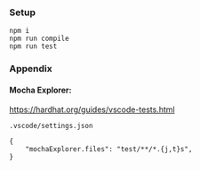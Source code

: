 ### Setup
```
npm i
npm run compile
npm run test
```


### Appendix
#### Mocha Explorer:
https://hardhat.org/guides/vscode-tests.html

`.vscode/settings.json` 
```
{
    "mochaExplorer.files": "test/**/*.{j,t}s",   
}
```